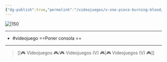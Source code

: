 ```yaml
---
{"dg-publish":true,"permalink":"/videojuegos/v-one-piece-burning-blood/"}
---
```



![|150](https://images.igdb.com/igdb/image/upload/t_cover_big/co3ilr.jpg)

---

- #videojuego ==Poner consola == 

---

> [[🎮 Videojuegos 🎮/🎮 Videojuegos (V) 🎮\|🎮 Videojuegos (V) 🎮]]